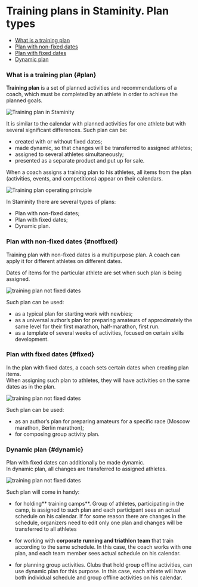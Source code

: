 # Training plans in Staminity. Plan types

* [What is a training plan](#plan)
* [Plan with non-fixed dates](#notfixed)
* [Plan with fixed dates](#fixed)
* [Dynamic plan](#dynamic)

### What is a training plan {#plan}

**Training plan** is a set of planned activities and recommendations of a coach, which must be completed by an athlete in order to achieve the planned goals.

![Training plan in Staminity](https://content.staminity.com/assets/images/methodology/training-plan-builder.png)

It is similar to the calendar with planned activities for one athlete but with several significant differences. Such plan can be:

* created with or without fixed dates;
* made dynamic, so that changes will be transferred to assigned athletes;
* assigned to several athletes simultaneously;
* presented as a separate product and put up for sale. 

When a coach assigns a training plan to his athletes, all items from the plan \(activities, events, and competitions\) appear on their calendars.

![Training plan operating principle](https://content.staminity.com/assets/images/_new/methodology/training-plan-scheme.png)

In Staminity there are several types of plans:

* Plan with non-fixed dates;
* Plan with fixed dates;
* Dynamic plan.

### Plan with non-fixed dates {#notfixed}

Training plan with non-fixed dates is a multipurpose plan. A coach can apply it for different athletes on different dates.

Dates of items for the particular athlete are set when such plan is being assigned.

![training plan not fixed dates](https://content.staminity.com/assets/images/_new/methodology/tp-not-fixed-dates.gif)

Such plan can be used:

* as a typical plan for starting work with newbies; 
* as a universal author’s plan for preparing amateurs of approximately the same level for their first marathon, half-marathon, first run.  
* as a template of several weeks of activities, focused on certain skills development.

### Plan with fixed dates {#fixed}

In the plan with fixed dates, a coach sets certain dates when creating plan items.  
When assigning such plan to athletes, they will have activities on the same dates as in the plan.

![training plan not fixed dates](https://content.staminity.com/assets/images/_new/methodology/tp-fixed-dates.gif)

Such plan can be used:

* as an author’s plan for preparing amateurs for a specific race \(Moscow marathon, Berlin marathon\);
* for composing group activity plan.

### Dynamic plan {#dynamic}

Plan with fixed dates can additionally be made dynamic.  
In dynamic plan, all changes are transferred to assigned athletes.

![training plan not fixed dates](https://content.staminity.com/assets/images/_new/methodology/tp-fixed-dynamic.gif)

Such plan will come in handy:

* for holding** training camps**. Group of athletes, participating in the camp, is assigned to such plan and each participant sees an actual schedule on his calendar. If for some reason there are changes in the schedule, organizers need to edit only one plan and changes will be transferred to all athletes

* for working with **corporate running and triathlon team** that train according to the same schedule. In this case, the coach works with one plan, and each team member sees actual schedule on his calendar.

* for planning group activities. Clubs that hold group offline activities, can use dynamic plan for this purpose. In this case, each athlete will have both individual schedule and group offline activities on his calendar.



